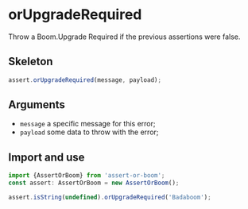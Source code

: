 # orUpgradeRequired

Throw a Boom.Upgrade Required if the previous assertions were false.

## Skeleton

```ts
assert.orUpgradeRequired(message, payload);
```

## Arguments

- `message` a specific message for this error;
- `payload` some data to throw with the error;

## Import and use

```ts
import {AssertOrBoom} from 'assert-or-boom';
const assert: AssertOrBoom = new AssertOrBoom();

assert.isString(undefined).orUpgradeRequired('Badaboom');
```
